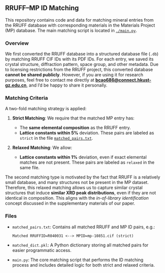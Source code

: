 
## RRUFF–MP ID Matching

This repository contains code and data for matching mineral entries from the RRUFF database with corresponding materials in the Materials Project (MP) database. The main matching script is located in [`./main.py`](./main.py).

### Overview

We first converted the RRUFF database into a structured database file (`.db`) by matching RRUFF CIF IDs with its PDF IDs. For each entry, we saved its crystal structure, diffraction pattern, space group, and other metadata. Due to licensing restrictions from the RRUFF project, this converted database **cannot be shared publicly**. However, if you are using it for research purposes, feel free to contact me directly at **[bcao686@connect.hkust-gz.edu.cn](mailto:bcao686@connect.hkust-gz.edu.cn)**, and I’d be happy to share it personally.

### Matching Criteria

A two-fold matching strategy is applied:

1. **Strict Matching**:
   We require that the matched MP entry has:

   * The **same elemental composition** as the RRUFF entry.
   * **Lattice constants within 5%** deviation.
     These pairs are labeled as `strict` in the file [`matched_pairs.txt`](./matched_pairs.txt).

2. **Relaxed Matching**:
   We allow:

   * **Lattice constants within 1%** deviation, even if exact elemental matches are not present.
     These pairs are labeled as `relaxed` in the same file.

The second matching type is motivated by the fact that RRUFF is a relatively small database, and many structures not be present in the MP dataset. Therefore, this relaxed matching allows us to capture similar crystal structures that induce **similar XRD peak distributions**, even if they are not identical in composition. This aligns with the *in-of-library identification* concept discussed in the supplementary materials of our paper.

### Files

* `matched_pairs.txt`:
  Contains all matched RRUFF and MP ID pairs, e.g.:

  ```
  Matched RRUFFID=R040031 <--> MPID=mp-10851.cif (strict)
  ```

* `matched_dict.pkl`:
  A Python dictionary storing all matched pairs for easier programmatic access.

* `main.py`:
  The core matching script that performs the ID matching process and includes detailed logic for both strict and relaxed criteria.
